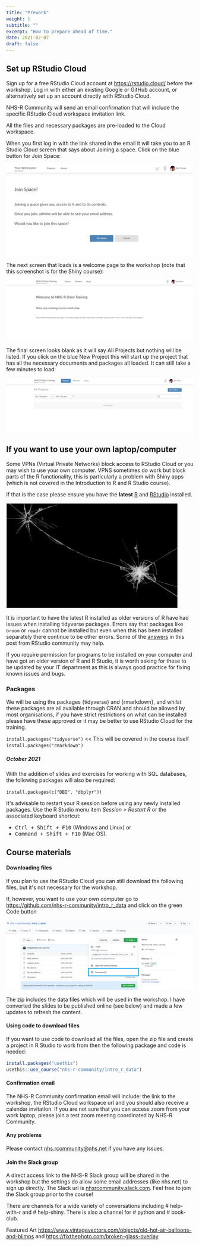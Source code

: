 ```yaml
---
title: "Prework"
weight: 1
subtitle: ""
excerpt: "How to prepare ahead of time."
date: 2021-02-07
draft: false
---
```


## Set up RStudio Cloud

Sign up for a free RStudio Cloud account at https://rstudio.cloud/ before the workshop. Log in with either an existing Google or GitHub account, or alternatively set up an account directly with RStudio Cloud.

NHS-R Community will send an email confirmation that will include the specific RStudio Cloud workspace invitation link. 

All the files and necessary packages are pre-loaded to the Cloud workspace.

When you first log in with the link shared in the email it will take you to an R Studio Cloud screen that says about Joining a space. Click on the blue button for Join Space:

![Screenshot of the workspace view in R Studio Cloud](rstudio-cloud.PNG)

The next screen that loads is a welcome page to the workshop (note that this screenshot is for the Shiny course):

![Screenshot of the welcome page after Join Space has been selected](welcome-to-workspace.PNG)

The final screen looks blank as it will say All Projects but nothing will be listed. If you click on the blue New Project this will start up the project that has all the necessary documents and packages all loaded. It can still take a few minutes to load:

![Screenshot of the Projects page which will be empty](project.PNG)

## If you want to use your own laptop/computer

Some VPNs (Virtual Private Networks) block access to RStudio Cloud or you may wish to use your own computer. VPNS sometimes do work but block parts of the R functionality, this is particularly a problem with Shiny apps (which is not covered in the Introduction to R and R Studio course).

If that is the case please ensure you have the **latest** [R](https://www.r-project.org/) and [RStudio](https://rstudio.com/products/rstudio/download/) installed. 

![A screenshot of a broken screen of smashed glass](broken.PNG)

It is important to have the latest R installed as older versions of R have had issues when installing tidyverse packages. Errors say that packages like `broom` or `readr` cannot be installed but even when this has been installed separately there continue to be other errors. Some of the [answers](https://community.rstudio.com/t/having-trouble-installing-and-loading-tidyverse-readr-no-hms-package/11268/7) in this post from RStudio community may help. 

If you require permission for programs to be installed on your computer and have got an older version of R and R Studio, it is worth asking for these to be updated by your IT department as this is always good practice for fixing known issues and bugs. 

### Packages

We will be using the packages {tidyverse} and {rmarkdown}, and whilst these packages are all available through CRAN and should be allowed by most organisations, if you have strict restrictions on what can be installed please have these approved or it may be better to use RStudio Cloud for the training.

`install.packages("tidyverse")` << This will be covered in the course itself
`install.packages("rmarkdown")`

##### October 2021

With the addition of slides and exercises for working with SQL databases, the following packages will also be required:

`install.packages(c("DBI", "dbplyr"))`


It's advisable to restart your R session before using any newly installed packages. Use the R Studio menu item *Session > Restart R* or the associated keyboard shortcut:

+ <kbd>Ctrl + Shift + F10</kbd> (Windows and Linux) or
+ <kbd>Command + Shift + F10</kbd> (Mac OS). 

## Course materials

#### Downloading files

If you plan to use the RStudio Cloud you can still download the following files, but it's not necessary for the workshop. 

If, however, you want to use your own computer go to https://github.com/nhs-r-community/intro_r_data and click on the green <kdb>Code</kbd> button

  ![Screenshot of the GitHub download files page with the selection from the dropdown of Download zip highlighted](github-download-files.PNG)
  
The zip includes the data files which will be used in the workshop. I have converted the slides to be published online (see below) and made a few updates to refresh the content. 

#### Using code to download files

If you want to use code to download all the files, open the zip file and create a project in R Studio to work from then the following package and code is needed:
  
``` r
install.packages("usethis")
usethis::use_course("nhs-r-community/intro_r_data")
```

#### Confirmation email

The NHS-R Community confirmation email will include: the link to the workshop, the RStudio Cloud workspace url and you should also receive a calendar invitation. If you are not sure that you can access zoom from your work laptop, please join a test zoom meeting coordinated by NHS-R Community.

#### Any problems

Please contact nhs.rcommunity@nhs.net if you have any issues.

#### Join the Slack group

A direct access link to the NHS-R Slack group will be shared in the workshop but the settings do allow some email addresses (like nhs.net) to sign up directly. The Slack url is [nhsrcommunity.slack.com](https://nhsrcommunity.slack.com/). Feel free to join the Slack group prior to the course!

There are channels for a wide variety of conversations including # help-with-r and # help-shiny. There is also a channel for # python and # book-club. 


Featured Art https://www.vintagevectors.com/objects/old-hot-air-balloons-and-blimps
and https://fixthephoto.com/broken-glass-overlay
